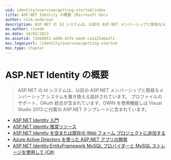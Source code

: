 ```yaml
---
uid: identity/overview/getting-started/index
title: ASP.NET Identity の概要 |Microsoft Docs
author: rick-anderson
description: ASP.NET の Id システムは、以前の ASP.NET メンバーシップと簡易なメンバーシップ システムを置き換える設計されています。 プロファイルのサポート、OAuth integrat が含まれています.
ms.author: riande
ms.date: 10/02/2013
ms.assetid: 72bb0051-a696-437e-a4e6-ca1225a6e271
msc.legacyurl: /identity/overview/getting-started
msc.type: chapter
---
```

<a name="getting-started-with-aspnet-identity"></a>ASP.NET Identity の概要
====================
> ASP.NET の Id システムは、以前の ASP.NET メンバーシップと簡易なメンバーシップ システムを置き換える設計されています。 プロファイルのサポート、OAuth 統合が含まれています、OWIN を使用機能しは Visual Studio 2013 に付属の ASP.NET テンプレートに含まれています。


- [ASP.NET Identity 入門](introduction-to-aspnet-identity.md)
- [ASP.NET Identity 推奨リソース](aspnet-identity-recommended-resources.md)
- [ASP.NET Identity を空または既存の Web フォーム プロジェクトに追加する](adding-aspnet-identity-to-an-empty-or-existing-web-forms-project.md)
- [Azure Active Directory を使った ASP.NET アプリの開発](developing-aspnet-apps-with-windows-azure-active-directory.md)
- [ASP.NET Identity:EntityFramework MySQL プロバイダーと MySQL ストレージを使用して (C#)](aspnet-identity-using-mysql-storage-with-an-entityframework-mysql-provider.md)
